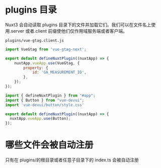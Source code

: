 # plugins 目录

Nuxt3 会自动读取 plugins 目录下的文件并加载它们。我们可以在文件名上使用.server 或者.client 前缀使他们仅作用域服务端或者客户端。

`plugins/vue-gtag.client.js`

```js
import VueGtag from 'vue-gtag-next';

export default defineNuxtPlugin((nuxtApp) => {
    nuxtApp.vueApp.use(VueGtag, {
        property: {
            id: 'GA_MEASUREMENT_ID',
        },
    });
});

import { defineNuxtPlugin } from "#app";
import { Button } from "vue-devui";
import 'vue-devui/button/style.css'

export default defineNuxtPlugin((nuxtApp) => {
  nuxtApp.vueApp.use(Button);
});

```

# 哪些文件会被自动注册

只有在 plugins/的根目录或者任意子目录下的 index.ts 会被自动注册
